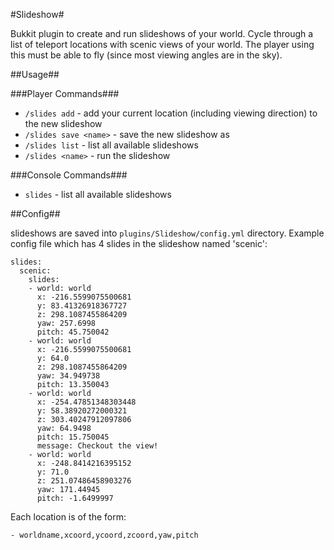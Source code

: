#Slideshow#

Bukkit plugin to create and run slideshows of your world.  Cycle through a list of teleport locations with
scenic views of your world.  The player using this must be able to fly (since most viewing angles are in the sky).

##Usage##

###Player Commands###

* `/slides add` - add your current location (including viewing direction) to the new slideshow
* `/slides save <name>` - save the new slideshow as <name>
* `/slides list` - list all available slideshows
* `/slides <name>` - run the slideshow <name>

###Console Commands###

* `slides` - list all available slideshows

##Config##

slideshows are saved into `plugins/Slideshow/config.yml` directory.  Example config file which has
4 slides in the slideshow named 'scenic':

    slides:
      scenic:
        slides:
        - world: world
          x: -216.5599075500681
          y: 83.41326918367727
          z: 298.1087455864209
          yaw: 257.6998
          pitch: 45.750042
        - world: world
          x: -216.5599075500681
          y: 64.0
          z: 298.1087455864209
          yaw: 34.949738
          pitch: 13.350043
        - world: world
          x: -254.47851348303448
          y: 58.38920272000321
          z: 303.40247912097806
          yaw: 64.9498
          pitch: 15.750045
          message: Checkout the view!
        - world: world
          x: -248.8414216395152
          y: 71.0
          z: 251.07486458903276
          yaw: 171.44945
          pitch: -1.6499997

Each location is of the form:

    - worldname,xcoord,ycoord,zcoord,yaw,pitch